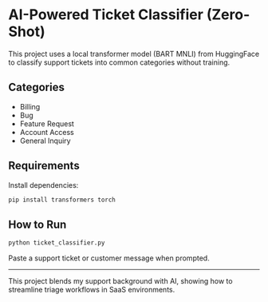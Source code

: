 # AI-Powered Ticket Classifier (Zero-Shot)

This project uses a local transformer model (BART MNLI) from HuggingFace to classify support tickets into common categories without training.

## Categories
- Billing
- Bug
- Feature Request
- Account Access
- General Inquiry

## Requirements
Install dependencies:
```bash
pip install transformers torch
```

## How to Run
```bash
python ticket_classifier.py
```

Paste a support ticket or customer message when prompted.

---

This project blends my support background with AI, showing how to streamline triage workflows in SaaS environments.